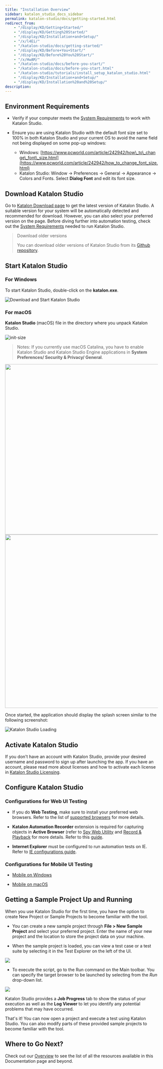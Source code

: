 ```yaml
---
title: "Installation Overview"
sidebar: katalon_studio_docs_sidebar
permalink: katalon-studio/docs/getting-started.html
redirect_from:
    - "/display/KD/Getting+Started/"
    - "/display/KD/Getting%20Started/"
    - "/display/KD/Installation+and+Setup/"
    - "/x/l4Ei/"
    - "/katalon-studio/docs/getting-started/"
    - "/display/KD/Before+You+Start/"
    - "/display/KD/Before%20You%20Start/"
    - "/x/HwAM/"
    - "/katalon-studio/docs/before-you-start/"
    - "/katalon-studio/docs/before-you-start.html"
    - "/katalon-studio/tutorials/install_setup_katalon_studio.html"
    - "/display/KD/Installation+and+Setup/"
    - "/display/KD/Installation%20and%20Setup/"
description:
---
```


Environment Requirements
------------------------

* Verify if your computer meets the [System Requirements](http://docs.katalon.com/display/KD/System+Requirements) to work with Katalon Studio.

* Ensure you are using Katalon Studio with the default font size set to 100% in both Katalon Studio and your current OS to avoid the name field not being displayed on some pop-up windows:
    * Windows: [https://www.pcworld.com/article/242942/how\_to\_change\_font\_size.html](https://www.pcworld.com/article/242942/how_to_change_font_size.html)
    * Katalon Studio: Window → Preferences → General → Appearance → Colors and Fonts. Select **Dialog Font** and edit its font size.

Download Katalon Studio
-----------------------

Go to [Katalon Download page](https://www.katalon.com/download/) to get the latest version of Katalon Studio. A suitable version for your system will be automatically detected and recommended for download. However, you can also select your preferred version on the page. Before diving further into automation testing, check out the [System Requirements](/display/KD/System+Requirements) needed to run Katalon Studio. 

> Download older versions
>
> You can download older versions of Katalon Studio from its [Github repository](https://github.com/katalon-studio/katalon-studio/releases).

Start Katalon Studio
--------------------

### For Windows

To start Katalon Studio, double-click on the **katalon.exe**.

![Download and Start Katalon Studio](https://github.com/katalon-studio/docs-images/raw/master/katalon-studio/tutorials/install_setup_katalon_studio/Starting-Katalon-Studio.png)

### For macOS

**Katalon Studio** (macOS) file in the directory where you unpack Katalon Studio.

![](https://github.com/katalon-studio/docs-images/raw/master/katalon-studio/tutorials/install_setup_katalon_studio/Katalon-MacOS.png "init-size")

> Notes: If you currently use macOS Catalina, you have to enable Katalon Studio and Katalon Studio Engine applications in  **System Preferences/ Security & Privacy/ General**.

<img src="https://github.com/katalon-studio/docs-images/raw/master/katalon-studio/docs/getting-started/KSE-catalina.png" width="665" height="559">

<img src="https://github.com/katalon-studio/docs-images/raw/master/katalon-studio/docs/getting-started/KS-Catalina.png" width="662" height="569"> 

Once started, the application should display the splash screen similar to the following screenshot:

![Katalon Studio Loading](https://github.com/katalon-studio/docs-images/raw/master/katalon-studio/tutorials/install_setup_katalon_studio/image2016-10-20-143A113A21.png)

Activate Katalon Studio
-----------------------

If you don't have an account with Katalon Studio, provide your desired username and password to sign up after launching the app. If you have an account, please read more about licenses and how to activate each license in [Katalon Studio Licensing](https://docs.katalon.com/katalon-studio/docs/license.html).

## Configure Katalon Studio

### Configurations for Web UI Testing

* If you do **Web Testing**, make sure to install your preferred web browsers. Refer to the list of [supported browsers](/display/KD/Supported+Environments) for more details.

* **Katalon Automation Recorder** extension is required for capturing objects in **Active Browser** (refer to [Spy Web Utility](/x/5BZO#SpyWebUtility(sinceversion5.0.0)-CaptureobjectsusingWebObjectSpy) and [Record & Playback](/display/KD/Record+Web+Utility) for more details. Refer to this [guide](/x/JYgw).

* **Internet Explorer** must be configured to run automation tests on IE. Refer to [IE configurations guide](/x/iwEo).

### Configurations for Mobile UI Testing

* [Mobile on Windows](/display/KD/Mobile+on+Windows)

* [Mobile on macOS](/display/KD/Mobile+on+macOS)

Getting a Sample Project Up and Running
---------------------------------------

When you use Katalon Studio for the first time, you have the option to create New Project or Sample Projects to become familiar with the tool.

- You can create a new sample project through **File > New Sample Project** and select your preferred project. Enter the name of your new project and the location to store the project data on your machine.

- When the sample project is loaded, you can view a test case or a test suite by selecting it in the Test Explorer on the left of the UI.

![](https://github.com/katalon-studio/docs-images/raw/master/katalon-studio/docs/getting-started/Screen-Shot-2018-09-06-at-2.32.06-PM.png)

- To execute the script, go to the Run command on the Main toolbar. You can specify the target browser to be launched by selecting from the _Run_ drop-down list.

![](https://github.com/katalon-studio/docs-images/raw/master/katalon-studio/docs/getting-started/Screen-Shot-2018-09-06-at-2.33.04-PM.png)

Katalon Studio provides a **Job Progress** tab to show the status of your execution as well as the **Log Viewer** to let you identify any potential problems that may have occurred.

That's it! You can now open a project and execute a test using Katalon Studio. You can also modify parts of these provided sample projects to become familiar with the tool.

Where to Go Next?
-----------------

Check out our [Overview](/display/KD/Overview) to see the list of all the resources available in this Documentation page and beyond.
